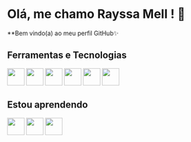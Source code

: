 # Olá, me chamo Rayssa Mell ! 👋 

**Bem vindo(a) ao meu perfil GitHub✨ 

## Ferramentas e Tecnologias

<img src="https://cdn.jsdelivr.net/gh/devicons/devicon@latest/icons/html5/html5-original.svg" width="40" height="40" />
<img src="https://cdn.jsdelivr.net/gh/devicons/devicon@latest/icons/css3/css3-original.svg" width="40" height="40"/>
<img src="https://cdn.jsdelivr.net/gh/devicons/devicon@latest/icons/bootstrap/bootstrap-original.svg" width="40" height="40"/>
<img src="https://cdn.jsdelivr.net/gh/devicons/devicon@latest/icons/javascript/javascript-original.svg" width="40" height="40"/>
<img src="https://cdn.jsdelivr.net/gh/devicons/devicon@latest/icons/django/django-plain.svg" width="40" height="40"/>
<img src="https://cdn.jsdelivr.net/gh/devicons/devicon@latest/icons/apachespark/apachespark-original-wordmark.svg" width="40" height="40"/>
                                                   
## Estou aprendendo

<img src="https://cdn.jsdelivr.net/gh/devicons/devicon@latest/icons/java/java-original.svg" width="40" height="40"/>    
<img src="https://cdn.jsdelivr.net/gh/devicons/devicon@latest/icons/swift/swift-original.svg" width="40" height="40"/>
<img src="https://cdn.jsdelivr.net/gh/devicons/devicon@latest/icons/mysql/mysql-original.svg" width="40" height="40"/>
          
          

